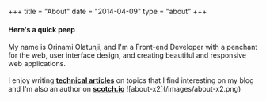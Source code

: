 +++
title = "About"
date = "2014-04-09"
type = "about"
+++

#### Here's a quick peep


<span class="about-info">
My name is Orinami Olatunji, and I'm a Front-end Developer with a penchant for the web, user interface design, and  creating beautiful and responsive web applications. <br><br>I enjoy writing <b><a href="/posts">technical articles</a></b> on topics that I find interesting on my blog and I'm also an author on <b><a href="https://scotch.io/@codediger" target="_blank">scotch.io</a></b>
</span><span class="about-image">![about-x2](/images/about-x2.png)</span>
